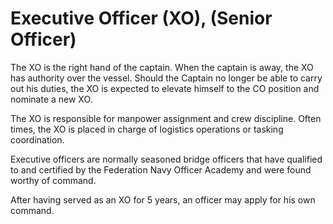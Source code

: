 ﻿---
status : 2
securityClass : 0
name : Executive Officer
---

# Executive Officer (XO), (Senior Officer)

The XO is the right hand of the captain. 
When the captain is away, the XO has authority over the vessel. Should the Captain no longer be able to carry out his duties, the XO is expected to elevate himself to the CO position and nominate a new XO.

The XO is responsible for manpower assignment and crew discipline. Often times, the XO is placed in charge of logistics operations or tasking coordination.

Executive officers are normally seasoned bridge officers that have qualified to and certified by the Federation Navy Officer Academy and were found worthy of command.

After having served as an XO for 5 years, an officer may apply for his own command.


